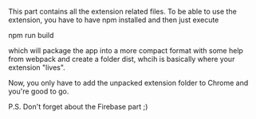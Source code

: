 This part contains all the extension related files. To be able to use the extension, you have to have npm installed and then just execute

npm run build

which will package the app into a more compact format with some help from webpack and create a folder dist, whcih is basically where your extension "lives".

Now, you only have to add the unpacked extension folder to Chrome and you're good to go.

P.S. Don't forget about the Firebase part ;)
